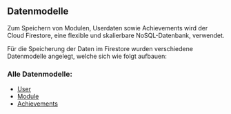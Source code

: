## Datenmodelle
Zum Speichern von Modulen, Userdaten sowie Achievements wird der Cloud Firestore, eine flexible und skalierbare NoSQL-Datenbank, verwendet.

Für die Speicherung der Daten im Firestore wurden verschiedene Datenmodelle angelegt, welche sich wie folgt aufbauen:

### Alle Datenmodelle:
* [User](./datenmodelle/user.html)
* [Module](./datenmodelle/module.html)
* [Achievements](./datenmodelle/achievements.html)
